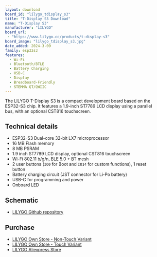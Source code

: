 ```yaml
---
layout: download
board_id: "lilygo_tdisplay_s3"
title: "T-Display S3 Download"
name: "T-Display S3"
manufacturer: "LILYGO"
board_url:
 - "https://www.lilygo.cc/products/t-display-s3"
board_image: "lilygo_tdisplay_s3.jpg"
date_added: 2024-3-09
family: esp32s3
features:
  - Wi-Fi
  - Bluetooth/BTLE
  - Battery Charging
  - USB-C
  - Display
  - Breadboard-Friendly
  - STEMMA QT/QWIIC
---
```


The LILYGO T-Display S3 is a compact development board based on the ESP32-S3 chip. It features a 1.9-inch ST7789 LCD display using a parallel bus, with an optional CST816 touchscreen.

## Technical details

* ESP32-S3 Dual-core 32-bit LX7 microprocessor
* 16 MB Flash memory
* 8 MB PSRAM
* 1.9 inch ST7789 LCD display, optional CST816 touchscreen
* Wi-Fi 802.11 b/g/n, BLE 5.0 + BT mesh
* 2 user buttons (`IO0` for Boot and `IO14` for custom functions), 1 reset button
* Battery charging circuit (JST connector for Li-Po battery)
* USB-C for programming and power
* Onboard LED

## Schematic

- [LILYGO Github repository](https://github.com/Xinyuan-LilyGO/T-Display-S3)

## Purchase

* [LILYGO Own Store - Non-Touch Variant](https://www.lilygo.cc/products/t-display-s3?variant=42351558590645)
* [LILYGO Own Store - Touch Variant](https://www.lilygo.cc/products/t-display-s3?variant=42589373268149)
* [LILYGO Aliexpress Store](https://lilygo.aliexpress.com/store/2090076)